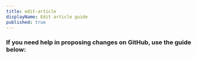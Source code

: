 ```yaml
---
title: edit-article
displayName: Edit article guide
published: true
---
```

<edit-github-button></edit-github-button>

### If you need help in proposing changes on GitHub, use the guide below:

